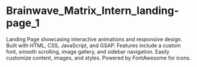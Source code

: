 # Brainwave_Matrix_Intern_landing-page_1
Landing Page showcasing interactive animations and responsive design. Built with HTML, CSS, JavaScript, and GSAP. Features include a custom font, smooth scrolling, image gallery, and sidebar navigation. Easily customize content, images, and styles. Powered by FontAwesome for icons.
